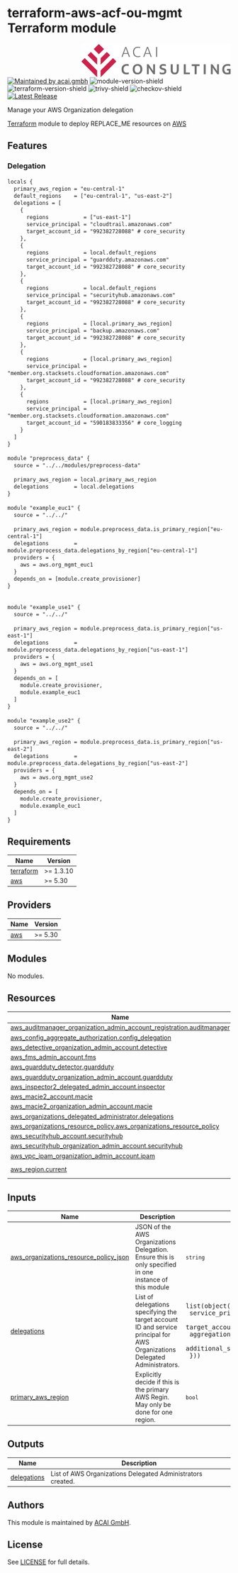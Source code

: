 # terraform-aws-acf-ou-mgmt Terraform module

<!-- LOGO -->
<a href="https://acai.gmbh">    
  <img src="https://github.com/acai-consulting/acai.public/raw/main/logo/logo_github_readme.png" alt="acai logo" title="ACAI" align="right" height="75" />
</a>

<!-- SHIELDS -->
[![Maintained by acai.gmbh][acai-shield]][acai-url]
![module-version-shield]
![terraform-version-shield]
![trivy-shield]
![checkov-shield]
[![Latest Release][release-shield]][release-url]

<!-- DESCRIPTION -->
Manage your AWS Organization delegation

[Terraform][terraform-url] module to deploy REPLACE_ME resources on [AWS][aws-url]

<!-- FEATURES -->
## Features

### Delegation

``` hcl
locals {
  primary_aws_region = "eu-central-1"
  default_regions    = ["eu-central-1", "us-east-2"]
  delegations = [
    {
      regions           = ["us-east-1"]
      service_principal = "cloudtrail.amazonaws.com"
      target_account_id = "992382728088" # core_security
    },
    {
      regions           = local.default_regions
      service_principal = "guardduty.amazonaws.com"
      target_account_id = "992382728088" # core_security      
    },
    {
      regions           = local.default_regions
      service_principal = "securityhub.amazonaws.com"
      target_account_id = "992382728088" # core_security
    },
    {
      regions           = [local.primary_aws_region]
      service_principal = "backup.amazonaws.com"
      target_account_id = "992382728088" # core_security
    },
    {
      regions           = [local.primary_aws_region]
      service_principal = "member.org.stacksets.cloudformation.amazonaws.com"
      target_account_id = "992382728088" # core_security
    },
    {
      regions           = [local.primary_aws_region]
      service_principal = "member.org.stacksets.cloudformation.amazonaws.com"
      target_account_id = "590183833356" # core_logging
    }
  ]
}

module "preprocess_data" {
  source = "../../modules/preprocess-data"

  primary_aws_region = local.primary_aws_region
  delegations        = local.delegations
}

module "example_euc1" {
  source = "../../"

  primary_aws_region = module.preprocess_data.is_primary_region["eu-central-1"]
  delegations        = module.preprocess_data.delegations_by_region["eu-central-1"]
  providers = {
    aws = aws.org_mgmt_euc1
  }
  depends_on = [module.create_provisioner]
}


module "example_use1" {
  source = "../../"

  primary_aws_region = module.preprocess_data.is_primary_region["us-east-1"]
  delegations        = module.preprocess_data.delegations_by_region["us-east-1"]
  providers = {
    aws = aws.org_mgmt_use1
  }
  depends_on = [
    module.create_provisioner,
    module.example_euc1
  ]
}

module "example_use2" {
  source = "../../"

  primary_aws_region = module.preprocess_data.is_primary_region["us-east-2"]
  delegations        = module.preprocess_data.delegations_by_region["us-east-2"]
  providers = {
    aws = aws.org_mgmt_use2
  }
  depends_on = [
    module.create_provisioner,
    module.example_euc1
  ]
}
```

<!-- BEGIN_TF_DOCS -->
## Requirements

| Name | Version |
|------|---------|
| <a name="requirement_terraform"></a> [terraform](#requirement\_terraform) | >= 1.3.10 |
| <a name="requirement_aws"></a> [aws](#requirement\_aws) | >= 5.30 |

## Providers

| Name | Version |
|------|---------|
| <a name="provider_aws"></a> [aws](#provider\_aws) | >= 5.30 |

## Modules

No modules.

## Resources

| Name | Type |
|------|------|
| [aws_auditmanager_organization_admin_account_registration.auditmanager](https://registry.terraform.io/providers/hashicorp/aws/latest/docs/resources/auditmanager_organization_admin_account_registration) | resource |
| [aws_config_aggregate_authorization.config_delegation](https://registry.terraform.io/providers/hashicorp/aws/latest/docs/resources/config_aggregate_authorization) | resource |
| [aws_detective_organization_admin_account.detective](https://registry.terraform.io/providers/hashicorp/aws/latest/docs/resources/detective_organization_admin_account) | resource |
| [aws_fms_admin_account.fms](https://registry.terraform.io/providers/hashicorp/aws/latest/docs/resources/fms_admin_account) | resource |
| [aws_guardduty_detector.guardduty](https://registry.terraform.io/providers/hashicorp/aws/latest/docs/resources/guardduty_detector) | resource |
| [aws_guardduty_organization_admin_account.guardduty](https://registry.terraform.io/providers/hashicorp/aws/latest/docs/resources/guardduty_organization_admin_account) | resource |
| [aws_inspector2_delegated_admin_account.inspector](https://registry.terraform.io/providers/hashicorp/aws/latest/docs/resources/inspector2_delegated_admin_account) | resource |
| [aws_macie2_account.macie](https://registry.terraform.io/providers/hashicorp/aws/latest/docs/resources/macie2_account) | resource |
| [aws_macie2_organization_admin_account.macie](https://registry.terraform.io/providers/hashicorp/aws/latest/docs/resources/macie2_organization_admin_account) | resource |
| [aws_organizations_delegated_administrator.delegations](https://registry.terraform.io/providers/hashicorp/aws/latest/docs/resources/organizations_delegated_administrator) | resource |
| [aws_organizations_resource_policy.aws_organizations_resource_policy](https://registry.terraform.io/providers/hashicorp/aws/latest/docs/resources/organizations_resource_policy) | resource |
| [aws_securityhub_account.securityhub](https://registry.terraform.io/providers/hashicorp/aws/latest/docs/resources/securityhub_account) | resource |
| [aws_securityhub_organization_admin_account.securityhub](https://registry.terraform.io/providers/hashicorp/aws/latest/docs/resources/securityhub_organization_admin_account) | resource |
| [aws_vpc_ipam_organization_admin_account.ipam](https://registry.terraform.io/providers/hashicorp/aws/latest/docs/resources/vpc_ipam_organization_admin_account) | resource |
| [aws_region.current](https://registry.terraform.io/providers/hashicorp/aws/latest/docs/data-sources/region) | data source |

## Inputs

| Name | Description | Type | Default | Required |
|------|-------------|------|---------|:--------:|
| <a name="input_aws_organizations_resource_policy_json"></a> [aws\_organizations\_resource\_policy\_json](#input\_aws\_organizations\_resource\_policy\_json) | JSON of the AWS Organizations Delegation. Ensure this is only specified in one instance of this module | `string` | `null` | no |
| <a name="input_delegations"></a> [delegations](#input\_delegations) | List of delegations specifying the target account ID and service principal for AWS Organizations Delegated Administrators. | <pre>list(object({<br>    service_principal : string # https://docs.aws.amazon.com/organizations/latest/userguide/orgs_integrate_services_list.html<br>    target_account_id : string<br>    aggregation_region : optional(string)<br>    additional_settings = optional(map(string))<br>  }))</pre> | `[]` | no |
| <a name="input_primary_aws_region"></a> [primary\_aws\_region](#input\_primary\_aws\_region) | Explicitly decide if this is the primary AWS Regin. May only be done for one region. | `bool` | `false` | no |

## Outputs

| Name | Description |
|------|-------------|
| <a name="output_delegations"></a> [delegations](#output\_delegations) | List of AWS Organizations Delegated Administrators created. |
<!-- END_TF_DOCS -->

<!-- AUTHORS -->
## Authors

This module is maintained by [ACAI GmbH][acai-url].

<!-- LICENSE -->
## License

See [LICENSE][license-url] for full details.

<!-- MARKDOWN LINKS & IMAGES -->
[acai-shield]: https://img.shields.io/badge/maintained_by-acai.gmbh-CB224B?style=flat
[acai-url]: https://acai.gmbh
[module-version-shield]: https://img.shields.io/badge/module_version-1.0.0-CB224B?style=flat
[terraform-version-shield]: https://img.shields.io/badge/tf-%3E%3D1.3.0-blue.svg?style=flat&color=blueviolet
[trivy-shield]: https://img.shields.io/badge/trivy-passed-green
[checkov-shield]: https://img.shields.io/badge/checkov-passed-green
[release-shield]: https://img.shields.io/github/v/release/acai-consulting/terraform-aws-acf-ou-mgmt?style=flat&color=success
[release-url]: https://github.com/acai-consulting/terraform-aws-acf-ou-mgmt/releases
[license-url]: https://github.com/acai-consulting/terraform-aws-acf-ou-mgmt/tree/main/LICENSE.md
[terraform-url]: https://www.terraform.io
[aws-url]: https://aws.amazon.com
